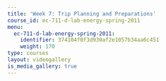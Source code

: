 ```yaml
---
title: 'Week 7: Trip Planning and Preparations'
course_id: ec-711-d-lab-energy-spring-2011
menu:
  ec-711-d-lab-energy-spring-2011:
    identifier: 374104f0f3d930af2e1057b34aa6c451
    weight: 170
type: courses
layout: videogallery
is_media_gallery: true
---
```

